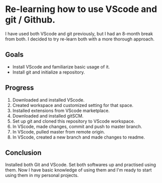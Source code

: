 # Re-learning how to use VScode and git / Github.

I have used both VScode and git previously, but I had an 8-month break from both. I decided to try re-learn both with a more thorough approach.

## Goals

- Install VScode and familiarize basic usage of it.
- Install git and initialize a repository.

## Progress

1. Downloaded and installed VScode.
2. Created workspace and customized setting for that space.
3. Installed extensions from VScode marketplace.
4. Downloaded and installed gitSCM.
5. Set up git and cloned this repository to VScode workspace.
6. In VScode, made changes, commit and push to master branch.
7. In VScode,  pulled master from remote origin.
8. In VScode, created a new branch and made changes to readme.

## Conclusion

Installed both Git and VScode. Set both softwares up and practised using them. Now I have basic knowledge of using them and I'm ready to start using them in my personal projects.
